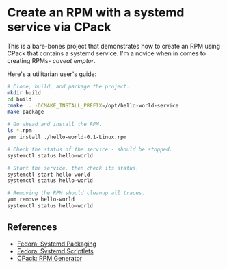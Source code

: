 # Create an RPM with a systemd service via CPack
This is a bare-bones project that demonstrates how to create
an RPM using CPack that contains a systemd service. I'm a
novice when in comes to creating RPMs- _caveat emptor_.

Here's a utilitarian user's guide:
```bash
# Clone, build, and package the project.
mkdir build
cd build
cmake .. -DCMAKE_INSTALL_PREFIX=/opt/hello-world-service
make package

# Go ahead and install the RPM.
ls *.rpm
yum install ./hello-world-0.1-Linux.rpm

# Check the status of the service - should be stopped.
systemctl status hello-world

# Start the service, then check its status.
systemctl start hello-world
systemctl status hello-world

# Removing the RPM should cleanup all traces.
yum remove hello-world
systemctl status hello-world
```

## References
- [Fedora: Systemd Packaging](https://fedoraproject.org/wiki/Packaging:Systemd#Packaging)
- [Fedora: Systemd Scriptlets](https://docs.fedoraproject.org/en-US/packaging-guidelines/Scriptlets/#_systemd)
- [CPack: RPM Generator](https://cmake.org/cmake/help/latest/cpack_gen/rpm.html#cpack_gen:CPack%20RPM%20Generator)